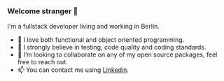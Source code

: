 ### Welcome stranger :vulcan_salute:

I'm a fullstack developer living and working in Berlin. 

- :dizzy: I love both functional and object oriented programming.
- :compass: I strongly believe in testing, code quality and coding standards. 
- 👯 I’m looking to collaborate on any of my open source packages, feel free to reach out.
- 📫 You can contact me using [Linkedin](https://www.linkedin.com/in/nhirschfeld/).
